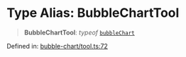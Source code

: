 # Type Alias: BubbleChartTool

> **BubbleChartTool**: *typeof* [`bubbleChart`](../variables/bubbleChart.md)

Defined in: [bubble-chart/tool.ts:72](https://github.com/GeoDaCenter/openassistant/blob/2cb8f20a901f3385efeb40778248119c5e49db78/packages/echarts/src/bubble-chart/tool.ts#L72)
